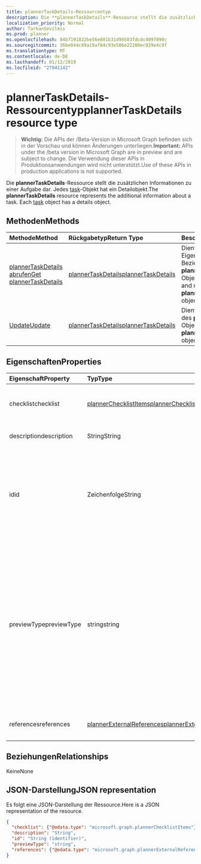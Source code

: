 ```yaml
---
title: plannerTaskDetails-Ressourcentyp
description: Die **plannerTaskDetails**-Ressource stellt die zusätzlichen Informationen zu einer Aufgabe dar. Jedes task-Objekt hat ein Detailobjekt.
localization_priority: Normal
author: TarkanSevilmis
ms.prod: planner
ms.openlocfilehash: 84b7191822be56e881b31d99503fdcdc4097890c
ms.sourcegitcommit: 36be044c89a19af84c93e586e22200ec919e4c9f
ms.translationtype: MT
ms.contentlocale: de-DE
ms.lasthandoff: 01/12/2019
ms.locfileid: "27941142"
---
```

# <a name="plannertaskdetails-resource-type"></a><span data-ttu-id="37f41-104">plannerTaskDetails-Ressourcentyp</span><span class="sxs-lookup"><span data-stu-id="37f41-104">plannerTaskDetails resource type</span></span>

> <span data-ttu-id="37f41-105">**Wichtig:** Die APIs der /Beta-Version in Microsoft Graph befinden sich in der Vorschau und können Änderungen unterliegen.</span><span class="sxs-lookup"><span data-stu-id="37f41-105">**Important:** APIs under the /beta version in Microsoft Graph are in preview and are subject to change.</span></span> <span data-ttu-id="37f41-106">Die Verwendung dieser APIs in Produktionsanwendungen wird nicht unterstützt.</span><span class="sxs-lookup"><span data-stu-id="37f41-106">Use of these APIs in production applications is not supported.</span></span>

<span data-ttu-id="37f41-p103">Die **plannerTaskDetails**-Ressource stellt die zusätzlichen Informationen zu einer Aufgabe dar. Jedes [task](plannertask.md)-Objekt hat ein Detailobjekt.</span><span class="sxs-lookup"><span data-stu-id="37f41-p103">The **plannerTaskDetails** resource represents the additional information about a task. Each [task](plannertask.md) object has a details object.</span></span>


## <a name="methods"></a><span data-ttu-id="37f41-109">Methoden</span><span class="sxs-lookup"><span data-stu-id="37f41-109">Methods</span></span>

| <span data-ttu-id="37f41-110">Methode</span><span class="sxs-lookup"><span data-stu-id="37f41-110">Method</span></span>           | <span data-ttu-id="37f41-111">Rückgabetyp</span><span class="sxs-lookup"><span data-stu-id="37f41-111">Return Type</span></span>    |<span data-ttu-id="37f41-112">Beschreibung</span><span class="sxs-lookup"><span data-stu-id="37f41-112">Description</span></span>|
|:---------------|:--------|:----------|
|[<span data-ttu-id="37f41-113">plannerTaskDetails abrufen</span><span class="sxs-lookup"><span data-stu-id="37f41-113">Get plannerTaskDetails</span></span>](../api/plannertaskdetails-get.md) | [<span data-ttu-id="37f41-114">plannerTaskDetails</span><span class="sxs-lookup"><span data-stu-id="37f41-114">plannerTaskDetails</span></span>](plannertaskdetails.md) |<span data-ttu-id="37f41-115">Dient zum Lesen der Eigenschaften und Beziehungen eines **plannerTaskDetails**-Objekts.</span><span class="sxs-lookup"><span data-stu-id="37f41-115">Read properties and relationships of **plannerTaskDetails** object.</span></span>|
|[<span data-ttu-id="37f41-116">Update</span><span class="sxs-lookup"><span data-stu-id="37f41-116">Update</span></span>](../api/plannertaskdetails-update.md) | [<span data-ttu-id="37f41-117">plannerTaskDetails</span><span class="sxs-lookup"><span data-stu-id="37f41-117">plannerTaskDetails</span></span>](plannertaskdetails.md)    |<span data-ttu-id="37f41-118">Dient zum Aktualisieren des **plannerTaskDetails**-Objekts.</span><span class="sxs-lookup"><span data-stu-id="37f41-118">Update **plannerTaskDetails** object.</span></span> |

## <a name="properties"></a><span data-ttu-id="37f41-119">Eigenschaften</span><span class="sxs-lookup"><span data-stu-id="37f41-119">Properties</span></span>
| <span data-ttu-id="37f41-120">Eigenschaft</span><span class="sxs-lookup"><span data-stu-id="37f41-120">Property</span></span>     | <span data-ttu-id="37f41-121">Typ</span><span class="sxs-lookup"><span data-stu-id="37f41-121">Type</span></span>   |<span data-ttu-id="37f41-122">Beschreibung</span><span class="sxs-lookup"><span data-stu-id="37f41-122">Description</span></span>|
|:---------------|:--------|:----------|
|<span data-ttu-id="37f41-123">checklist</span><span class="sxs-lookup"><span data-stu-id="37f41-123">checklist</span></span>|[<span data-ttu-id="37f41-124">plannerChecklistItems</span><span class="sxs-lookup"><span data-stu-id="37f41-124">plannerChecklistItems</span></span>](plannerchecklistitems.md)|<span data-ttu-id="37f41-125">Die Sammlung von Checklistenelementen für die Aufgabe.</span><span class="sxs-lookup"><span data-stu-id="37f41-125">The collection of checklist items on the task.</span></span>|
|<span data-ttu-id="37f41-126">description</span><span class="sxs-lookup"><span data-stu-id="37f41-126">description</span></span>|<span data-ttu-id="37f41-127">String</span><span class="sxs-lookup"><span data-stu-id="37f41-127">String</span></span>|<span data-ttu-id="37f41-128">Beschreibung der Aufgabe.</span><span class="sxs-lookup"><span data-stu-id="37f41-128">Description of the task</span></span>|
|<span data-ttu-id="37f41-129">id</span><span class="sxs-lookup"><span data-stu-id="37f41-129">id</span></span>|<span data-ttu-id="37f41-130">Zeichenfolge</span><span class="sxs-lookup"><span data-stu-id="37f41-130">String</span></span>| <span data-ttu-id="37f41-131">Schreibgeschützt.</span><span class="sxs-lookup"><span data-stu-id="37f41-131">Read-only.</span></span> <span data-ttu-id="37f41-132">ID des die Aufgabendetails.</span><span class="sxs-lookup"><span data-stu-id="37f41-132">ID of the task details.</span></span> <span data-ttu-id="37f41-133">Es ist eine 28 Zeichen lang und Groß-/Kleinschreibung beachtet.</span><span class="sxs-lookup"><span data-stu-id="37f41-133">It is 28 characters long and case-sensitive.</span></span> <span data-ttu-id="37f41-134">[Format Validierung](tasks-identifiers-disclaimer.md) erfolgt für den Dienst.</span><span class="sxs-lookup"><span data-stu-id="37f41-134">[Format validation](tasks-identifiers-disclaimer.md) is done on the service.</span></span>|
|<span data-ttu-id="37f41-135">previewType</span><span class="sxs-lookup"><span data-stu-id="37f41-135">previewType</span></span>|<span data-ttu-id="37f41-136">string</span><span class="sxs-lookup"><span data-stu-id="37f41-136">string</span></span>|<span data-ttu-id="37f41-p105">Hierdurch wird der Typ der Vorschau festgelegt, die für die Aufgabe angezeigt wird. Mögliche Werte: `automatic`, `noPreview`, `checklist`, `description`, `reference`. Bei Festlegung auf `automatic` wird die angezeigte Vorschau von der App ausgewählt, mit der die Aufgabe angezeigt wird.</span><span class="sxs-lookup"><span data-stu-id="37f41-p105">This sets the type of preview that shows up on the task. Possible values are: `automatic`, `noPreview`, `checklist`, `description`, `reference`. When set to `automatic` the displayed preview is chosen by the app viewing the task.</span></span>|
|<span data-ttu-id="37f41-140">references</span><span class="sxs-lookup"><span data-stu-id="37f41-140">references</span></span>|[<span data-ttu-id="37f41-141">plannerExternalReferences</span><span class="sxs-lookup"><span data-stu-id="37f41-141">plannerExternalReferences</span></span>](plannerexternalreferences.md)|<span data-ttu-id="37f41-142">Die Sammlung der Verweise für die Aufgabe.</span><span class="sxs-lookup"><span data-stu-id="37f41-142">The collection of references on the task.</span></span>|

## <a name="relationships"></a><span data-ttu-id="37f41-143">Beziehungen</span><span class="sxs-lookup"><span data-stu-id="37f41-143">Relationships</span></span>
<span data-ttu-id="37f41-144">Keine</span><span class="sxs-lookup"><span data-stu-id="37f41-144">None</span></span>


## <a name="json-representation"></a><span data-ttu-id="37f41-145">JSON-Darstellung</span><span class="sxs-lookup"><span data-stu-id="37f41-145">JSON representation</span></span>
<span data-ttu-id="37f41-146">Es folgt eine JSON-Darstellung der Ressource.</span><span class="sxs-lookup"><span data-stu-id="37f41-146">Here is a JSON representation of the resource.</span></span>

<!-- {
  "blockType": "resource",
  "optionalProperties": [

  ],
  "@odata.type": "microsoft.graph.plannerTaskDetails"
}-->

```json
{
  "checklist": {"@odata.type": "microsoft.graph.plannerChecklistItems"},
  "description": "String",
  "id": "String (identifier)",
  "previewType": "string",
  "references": {"@odata.type": "microsoft.graph.plannerExternalReferences"}
}

```

<!-- uuid: 8fcb5dbc-d5aa-4681-8e31-b001d5168d79
2015-10-25 14:57:30 UTC -->
<!-- {
  "type": "#page.annotation",
  "description": "plannerTaskDetails resource",
  "keywords": "",
  "section": "documentation",
  "tocPath": ""
}-->
